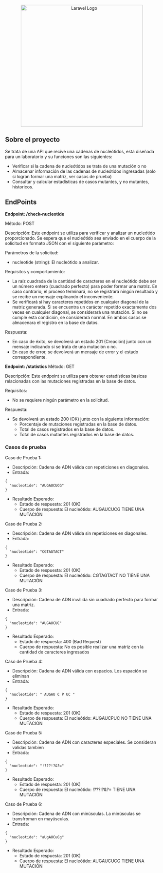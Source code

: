 <p align="center"><a href="https://laravel.com" target="_blank"><img src="https://youmarket.com.ar/wp-content/uploads/2023/02/logo-youmarket-RGB-color.svg" width="400" alt="Laravel Logo"></a></p>

## Sobre el proyecto

Se trata de una API que recive una cadenas de nucleótidos, esta diseñada para un laboratorio y su funciones son las siguientes:

- Verificar si la cadena de nucleótidos se trata de una mutación o no
- Almacenar información de las cadenas de nucleótidos ingresadas (solo si logran formar una matriz, ver casos de prueba)
- Consultar y calcular estadisticas de casos mutantes, y no mutantes, historicos.

## EndPoints

**Endpoint: /check-nucleotide**

Método: POST

Descripción:
Este endpoint se utiliza para verificar y analizar un nucleótido proporcionado. Se espera que el nucleótido sea enviado en el cuerpo de la solicitud en formato JSON con el siguiente parámetro:

Parámetros de la solicitud:

- nucleotide (string): El nucleótido a analizar.

Requisitos y comportamiento:

- La raíz cuadrada de la cantidad de caracteres en el nucleótido debe ser un número entero (cuadrado perfecto) para poder formar una matriz. En caso contrario, el proceso terminará, no se registrará ningún resultado y se recibe un mensaje explicando el inconveniente.
- Se verificará si hay caracteres repetidos en cualquier diagonal de la matriz generada. Si se encuentra un carácter repetido exactamente dos veces en cualquier diagonal, se considerará una mutación. Si no se cumple esta condición, se considerará normal. En ambos casos se almacenara el registro en la base de datos.

Respuesta:

- En caso de éxito, se devolverá un estado 201 (Creación) junto con un mensaje indicando si se trata de una mutación o no.
- En caso de error, se devolverá un mensaje de error y el estado correspondiente.



**Endpoint: /statistics**
Método: GET

Descripción:
Este endpoint se utiliza para obtener estadísticas basicas relacionadas con las mutaciones registradas en la base de datos.

Requisitos:

- No se requiere ningún parámetro en la solicitud.

Respuesta:

- Se devolverá un estado 200 (OK) junto con la siguiente información:
  - Porcentaje de mutaciones registradas en la base de datos.
  - Total de casos registrados en la base de datos.
  - Total de casos mutantes registrados en la base de datos.



### Casos de prueba

Caso de Prueba 1:

- Descripción: Cadena de ADN válida con repeticiones en diagonales.
- Entrada:
```
{
  "nucleotide": "AUGAUCUCG"
}
```
- Resultado Esperado:
  - Estado de respuesta: 201 (OK)
  - Cuerpo de respuesta: El nucleótido: AUGAUCUCG TIENE UNA MUTACIÓN


Caso de Prueba 2:

- Descripción: Cadena de ADN válida sin repeticiones en diagonales.
- Entrada:
```
{
  "nucleotide": "CGTAGTACT"
}
```
- Resultado Esperado:
  - Estado de respuesta: 201 (OK)
  - Cuerpo de respuesta: El nucleótido: CGTAGTACT NO TIENE UNA MUTACIÓN 


Caso de Prueba 3:

- Descripción: Cadena de ADN inválida sin cuadrado perfecto para formar una matriz.
- Entrada:
```
{
  "nucleotide": "AUGAUCUC"
}
```
- Resultado Esperado:
  - Estado de respuesta: 400 (Bad Request)
  - Cuerpo de respuesta: No es posible realizar una matriz con la cantidad de caracteres ingresados


Caso de Prueba 4:

- Descripción:  Cadena de ADN válida con espacios. Los espación se eliminan
- Entrada:
```
{
  "nucleotide": " AUGAU C P UC "
}
```
- Resultado Esperado:
  - Estado de respuesta: 201 (OK)
  - Cuerpo de respuesta: El nucleótido: AUGAUCPUC NO TIENE UNA MUTACIÓN 


Caso de Prueba 5:

- Descripción:  Cadena de ADN con caracteres especiales. Se consideran validas tambien
- Entrada:
```
{
  "nucleotide": "!???!?&?="
}
```
- Resultado Esperado:
  - Estado de respuesta: 201 (OK)
  - Cuerpo de respuesta: El nucleótido: !???!?&?= TIENE UNA MUTACIÓN
 

Caso de Prueba 6:

- Descripción:  Cadena de ADN con minúsculas. La minúsculas se transfroman en mayúsculas.
- Entrada:
```
{
  "nucleotide": "aUgAUCuCg"
}
```
- Resultado Esperado:
  - Estado de respuesta: 201 (OK)
  - Cuerpo de respuesta: El nucleótido: AUGAUCUCG TIENE UNA MUTACIÓN
